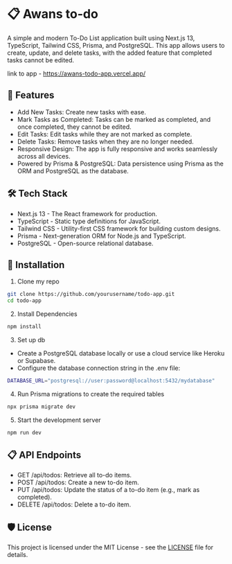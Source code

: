 # 📋 Awans to-do

A simple and modern To-Do List application built using Next.js 13, TypeScript, Tailwind CSS, Prisma, and PostgreSQL. This app allows users to create, update, and delete tasks, with the added feature that completed tasks cannot be edited.

link to app - https://awans-todo-app.vercel.app/

## 🚀 Features

- Add New Tasks: Create new tasks with ease.
- Mark Tasks as Completed: Tasks can be marked as completed, and once completed, they cannot be edited.
- Edit Tasks: Edit tasks while they are not marked as complete.
- Delete Tasks: Remove tasks when they are no longer needed.
- Responsive Design: The app is fully responsive and works seamlessly across all devices.
- Powered by Prisma & PostgreSQL: Data persistence using Prisma as the ORM and PostgreSQL as the database.

## 🛠️ Tech Stack

- Next.js 13 - The React framework for production.
- TypeScript - Static type definitions for JavaScript.
- Tailwind CSS - Utility-first CSS framework for building custom designs.
- Prisma - Next-generation ORM for Node.js and TypeScript.
- PostgreSQL - Open-source relational database.

## 🔧 Installation

1. Clone my repo

```bash
git clone https://github.com/yourusername/todo-app.git
cd todo-app
```

2. Install Dependencies

```bash
npm install
```

3. Set up db

- Create a PostgreSQL database locally or use a cloud service like Heroku or Supabase.
- Configure the database connection string in the .env file:

```bash
DATABASE_URL="postgresql://user:password@localhost:5432/mydatabase"
```

4. Run Prisma migrations to create the required tables

```bash
npx prisma migrate dev
```

5. Start the development server

```bash
npm run dev
```

## 📋 API Endpoints

- GET /api/todos: Retrieve all to-do items.
- POST /api/todos: Create a new to-do item.
- PUT /api/todos: Update the status of a to-do item (e.g., mark as completed).
- DELETE /api/todos: Delete a to-do item.

## 🛡️ License

This project is licensed under the MIT License - see the [LICENSE](https://choosealicense.com/licenses/mit/) file for details.
